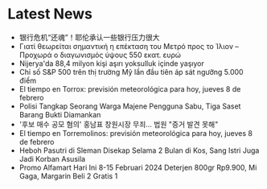 # Latest News
-  银行危机“还魂”！耶伦承认一些银行压力很大
-  Γιατί θεωρείται σημαντική η επέκταση του Μετρό προς το Ίλιον – Προχωρά ο διαγωνισμός ύψους 550 εκατ. ευρώ
-  Nijerya'da 88,4 milyon kişi aşırı yoksulluk içinde yaşıyor
-  Chỉ số S&P 500 trên thị trường Mỹ lần đầu tiên áp sát ngưỡng 5.000 điểm
-  El tiempo en Torrox: previsión meteorológica para hoy, jueves 8 de febrero
-  Polisi Tangkap Seorang Warga Majene Pengguna Sabu, Tiga Saset Barang Bukti Diamankan
-  '후보 매수 공모 혐의' 홍남표 창원시장 무죄... 법원 "증거 발견 못해"
-  El tiempo en Torremolinos: previsión meteorológica para hoy, jueves 8 de febrero
-  Heboh Pasutri di Sleman Disekap Selama 2 Bulan di Kos, Sang Istri Juga Jadi Korban Asusila
-  Promo Alfamart Hari Ini 8-15 Februari 2024 Deterjen 800gr Rp9.900, Mi Gaga, Margarin Beli 2 Gratis 1

